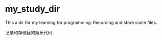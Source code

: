 # my_study_dir
This a dir for my learning for programming.
Recording and store some files.

记录和存储我的娱乐代码.